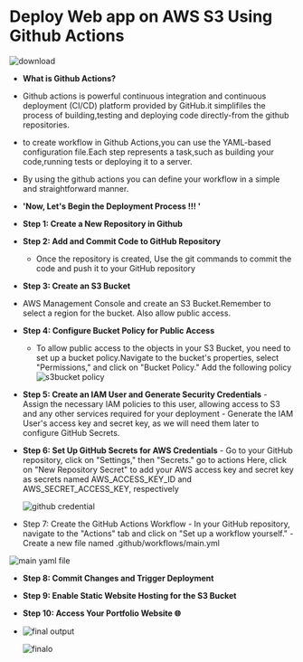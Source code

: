 # Deploy Web app on AWS S3 Using Github Actions


![download](https://github.com/Pavithra1640/Handtime-webapp-project/assets/165140491/7f4c1f03-98d6-41a5-b210-7ac85d01f975)

- **What is Github Actions?**
- Github actions is powerful continuous integration and continuous deployment (CI/CD) platform provided by GitHub.it simplifiles the process of building,testing and deploying code directly-from the github repositories.
- to create workflow in Github Actions,you can use the YAML-based configuration file.Each step represents a task,such as building your code,running tests or deploying it to a server.
- By using the github actions you can define your workflow in a simple and straightforward manner.
- **'Now, Let's Begin the Deployment Process !!! '**
- **Step 1: Create a New Repository in Github**
- **Step 2: Add and Commit Code to GitHub Repository**
     - Once the repository is created, Use the git commands to commit the code and push it to your GitHub repository
- **Step 3: Create an S3 Bucket**
 - AWS Management Console and create an S3 Bucket.Remember to select a region for the bucket. Also allow public access.
- **Step 4: Configure Bucket Policy for Public Access**
    - To allow public access to the objects in your S3 Bucket, you need to set up a bucket policy.Navigate to the bucket's properties, select "Permissions," and click on "Bucket Policy." Add the following policy
    ![s3bucket policy](https://github.com/Pavithra1640/Handtime-webapp-project/assets/165140491/03941175-8b9d-40b6-9aa5-5a04c1ac3df5)
 - **Step 5: Create an IAM User and Generate Security Credentials**
        -    Assign the necessary IAM policies to this user, allowing access to S3 and any other services 
             required for your deployment
        -   Generate the IAM User's access key and secret key, as we will need them later to configure GitHub 
            Secrets.
 - **Step 6: Set Up GitHub Secrets for AWS Credentials**
        - Go to your GitHub repository, click on "Settings," then "Secrets." go to actions Here, click on "New Repository Secret"  to add your AWS access key and secret key as secrets 
          named AWS_ACCESS_KEY_ID and AWS_SECRET_ACCESS_KEY, respectively
   
   ![github credential](https://github.com/Pavithra1640/Handtime-webapp-project/assets/165140491/72710edf-6d41-41f9-9b15-38bdd085605d)

- Step 7: Create the GitHub Actions Workflow
      - In your GitHub repository, navigate to the "Actions" tab and click on "Set up a workflow yourself."
       - Create a new file named .github/workflows/main.yml
  
![main yaml file](https://github.com/Pavithra1640/Handtime-webapp-project/assets/165140491/933b12c8-0dc3-479c-b4f3-707a4732f2fe) 
 
- **Step 8: Commit Changes and Trigger Deployment**
- **Step 9: Enable Static Website Hosting for the S3 Bucket**
- **Step 10: Access Your Portfolio Website 🌐**
- 
  ![final output](https://github.com/Pavithra1640/Handtime-webapp-project/assets/165140491/90369160-2e7e-4eef-bf3c-3d0f792324b3)

  ![finalo](https://github.com/Pavithra1640/Handtime-webapp-project/assets/165140491/e3591f7d-5c72-4706-9d7d-55b2fed54d63)

